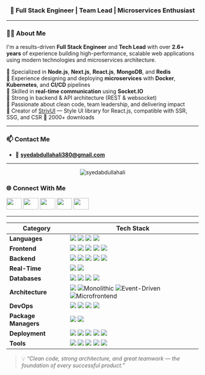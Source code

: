 <!--<h1 align="center">Hi 👋, I'm Syed Abdullah Ali</h1>-->
<h3 align="center">🚀 Full Stack Engineer | Team Lead | Microservices Enthusiast</h3>

---

### 👨‍💻 About Me

I'm a results-driven **Full Stack Engineer** and **Tech Lead** with over **2.6+ years** of experience building high-performance, scalable web applications using modern technologies and microservices architecture.

🔹 Specialized in **Node.js**, **Next.js**, **React.js**, **MongoDB**, and **Redis**  
🔹 Experience designing and deploying **microservices** with **Docker**, **Kubernetes**, and **CI/CD** pipelines  
🔹 Skilled in **real-time communication** using **Socket.IO**  
🔹 Strong in backend & API architecture (REST & websocket)  
🔹 Passionate about clean code, team leadership, and delivering impact  
🔹 Creator of [StrivUI](https://www.npmjs.com/package/strivui) — Style UI library for React.js, compatible with SSR, SSG, and CSR 🚀 2000+ downloads

---


### 📫 Contact Me

- 📧 **syedabdullahali380@gmail.com**

---

<p align="center">
  <img src="https://komarev.com/ghpvc/?username=syedabdullahali&label=Profile%20views&color=0e75b6&style=flat" alt="syedabdullahali" />
</p>

### 🌐 Connect With Me

<p align="left">
  <a href="https://codepen.io/@syedabdullahali" target="_blank"><img src="https://raw.githubusercontent.com/rahuldkjain/github-profile-readme-generator/master/src/images/icons/Social/codepen.svg" height="30" width="40" /></a>
  <a href="https://dev.to/syedabdullahali" target="_blank"><img src="https://raw.githubusercontent.com/rahuldkjain/github-profile-readme-generator/master/src/images/icons/Social/devto.svg" height="30" width="40" /></a>
  <a href="https://linkedin.com/in/syed-abdullah-ali-7915b3222" target="_blank"><img src="https://raw.githubusercontent.com/rahuldkjain/github-profile-readme-generator/master/src/images/icons/Social/linked-in-alt.svg" height="30" width="40" /></a>
  <a href="https://stackoverflow.com/users/18455119" target="_blank"><img src="https://raw.githubusercontent.com/rahuldkjain/github-profile-readme-generator/master/src/images/icons/Social/stack-overflow.svg" height="30" width="40" /></a>
  <a href="https://codesandbox.io/u/syedabdullahali380" target="_blank"><img src="https://raw.githubusercontent.com/rahuldkjain/github-profile-readme-generator/master/src/images/icons/Social/codesandbox.svg" height="30" width="40" /></a>
</p>

---
<!-- ![JavaScript](https://img.shields.io/badge/-JavaScript-F7DF1E?logo=javascript&logoColor=black)
![TypeScript](https://img.shields.io/badge/-TypeScript-3178C6?logo=typescript&logoColor=white)
![Python](https://img.shields.io/badge/-Python-3776AB?logo=python&logoColor=white)
![SQL](https://img.shields.io/badge/-SQL-4479A1?logo=mysql&logoColor=white)

![Next.js](https://img.shields.io/badge/-Next.js-000000?logo=nextdotjs&logoColor=white)
![React](https://img.shields.io/badge/-React-61DAFB?logo=react&logoColor=black)
![Redux](https://img.shields.io/badge/-Redux-764ABC?logo=redux&logoColor=white)
![Tailwind CSS](https://img.shields.io/badge/-Tailwind%20CSS-38B2AC?logo=tailwindcss&logoColor=white)
![Material UI](https://img.shields.io/badge/-Material--UI-007FFF?logo=mui&logoColor=white)

![Node.js](https://img.shields.io/badge/-Node.js-339933?logo=node.js&logoColor=white)
![Express](https://img.shields.io/badge/-Express-000000?logo=express&logoColor=white)
![Flask](https://img.shields.io/badge/-Flask-000000?logo=flask&logoColor=white)
![GraphQL](https://img.shields.io/badge/-GraphQL-E10098?logo=graphql&logoColor=white)
![Apollo](https://img.shields.io/badge/-Apollo-311C87?logo=apollo-graphql&logoColor=white)

![Socket.IO](https://img.shields.io/badge/-Socket.IO-010101?logo=socket.io&logoColor=white)
![WebRTC](https://img.shields.io/badge/-WebRTC-333333?logo=webrtc&logoColor=white)

![MongoDB](https://img.shields.io/badge/-MongoDB-47A248?logo=mongodb&logoColor=white)
![MySQL](https://img.shields.io/badge/-MySQL-4479A1?logo=mysql&logoColor=white)
![Redis](https://img.shields.io/badge/-Redis-DC382D?logo=redis&logoColor=white)
![Elasticsearch](https://img.shields.io/badge/-Elasticsearch-005571?logo=elasticsearch&logoColor=white)

![Docker](https://img.shields.io/badge/-Docker-2496ED?logo=docker&logoColor=white)
![Kubernetes](https://img.shields.io/badge/-Kubernetes-326CE5?logo=kubernetes&logoColor=white)
![NGINX](https://img.shields.io/badge/-NGINX-009639?logo=nginx&logoColor=white)
![PM2](https://img.shields.io/badge/-PM2-2B037A?logo=pm2&logoColor=white)

![npm](https://img.shields.io/badge/-npm-CB3837?logo=npm&logoColor=white)
![Yarn](https://img.shields.io/badge/-Yarn-2C8EBB?logo=yarn&logoColor=white)

![Heroku](https://img.shields.io/badge/-Heroku-430098?logo=heroku&logoColor=white)
![Vercel](https://img.shields.io/badge/-Vercel-000000?logo=vercel&logoColor=white)
![OnRender](https://img.shields.io/badge/-Render-46E3B7?logo=render&logoColor=white)
![Firebase](https://img.shields.io/badge/-Firebase-FFCA28?logo=firebase&logoColor=black)

![Git](https://img.shields.io/badge/-Git-F05032?logo=git&logoColor=white)
![GitHub](https://img.shields.io/badge/-GitHub-181717?logo=github&logoColor=white)
![Postman](https://img.shields.io/badge/-Postman-FF6C37?logo=postman&logoColor=white)
![VS Code](https://img.shields.io/badge/-VS%20Code-007ACC?logo=visualstudiocode&logoColor=white)
![Notion](https://img.shields.io/badge/-Notion-000000?logo=notion&logoColor=white)
-->

<!--| Category            | Technologies                                                                 |
|---------------------|------------------------------------------------------------------------------|
| **Languages**        | JavaScript, TypeScript, Python, SQL                                          |
| **Frontend**         | Next.js, React.js, Redux, Tailwind CSS, Material UI, HTML5, CSS3, EJS        |
| **Backend**          | Node.js, Express.js, Flask, REST API, Apollo GraphQL                         |
| **Real-Time & Streaming** | Socket.IO, WebSockets, WebRTC                                             |
| **Databases**        | MongoDB, MySQL, Redis, Elasticsearch (ES2)                                   |
| **Architecture**     | Microservices Architecture                                                   |
| **DevOps**           | Docker, Kubernetes, PM2, CI/CD, NGINX, Certbot                                        |
| **Package Managers** | npm, Yarn                                                                    |
| **Cloud & Deployment** | Heroku, Vercel, OnRender, Firebase, Netlify                               |
| **Tools**            | Git, GitHub, GitLab, Postman, VS Code, Jira, Trello, Notion                  |
-->
| **Category**      | **Tech Stack** |
|-------------------|----------------|
| **Languages**     | ![](https://img.shields.io/badge/-JavaScript-F7DF1E?logo=javascript&logoColor=black) ![](https://img.shields.io/badge/-TypeScript-3178C6?logo=typescript&logoColor=white) ![](https://img.shields.io/badge/-Python-3776AB?logo=python&logoColor=white) ![](https://img.shields.io/badge/-SQL-4479A1?logo=mysql&logoColor=white) |
| **Frontend**      | ![](https://img.shields.io/badge/-Next.js-000000?logo=nextdotjs&logoColor=white) ![](https://img.shields.io/badge/-React-61DAFB?logo=react&logoColor=black) ![](https://img.shields.io/badge/-Redux-764ABC?logo=redux&logoColor=white) ![](https://img.shields.io/badge/-Tailwind%20CSS-38B2AC?logo=tailwindcss&logoColor=white) ![](https://img.shields.io/badge/-Material--UI-007FFF?logo=mui&logoColor=white) |
| **Backend**       | ![](https://img.shields.io/badge/-Node.js-339933?logo=node.js&logoColor=white) ![](https://img.shields.io/badge/-Express-000000?logo=express&logoColor=white) ![](https://img.shields.io/badge/-Flask-000000?logo=flask&logoColor=white) ![](https://img.shields.io/badge/-GraphQL-E10098?logo=graphql&logoColor=white) ![](https://img.shields.io/badge/-Apollo-311C87?logo=apollo-graphql&logoColor=white) |
| **Real-Time**     | ![](https://img.shields.io/badge/-Socket.IO-010101?logo=socket.io&logoColor=white) ![](https://img.shields.io/badge/-WebRTC-333333?logo=webrtc&logoColor=white) |
| **Databases**     | ![](https://img.shields.io/badge/-MongoDB-47A248?logo=mongodb&logoColor=white) ![](https://img.shields.io/badge/-MySQL-4479A1?logo=mysql&logoColor=white) ![](https://img.shields.io/badge/-Redis-DC382D?logo=redis&logoColor=white) ![](https://img.shields.io/badge/-Elasticsearch-005571?logo=elasticsearch&logoColor=white) |
| **Architecture**  | ![](https://img.shields.io/badge/-Microservices-FF6F00?logo=microgen&logoColor=white) ![Monolithic](https://img.shields.io/badge/-Monolithic-1976D2?style=flat&logo=codeigniter&logoColor=white)   ![Event-Driven](https://img.shields.io/badge/-Event--Driven-9C27B0?style=flat&logo=apachekafka&logoColor=white) ![Microfrontend](https://img.shields.io/badge/-Microfrontend-E91E63?style=flat&logo=react&logoColor=white) 
| **DevOps**        | ![](https://img.shields.io/badge/-Docker-2496ED?logo=docker&logoColor=white) ![](https://img.shields.io/badge/-Kubernetes-326CE5?logo=kubernetes&logoColor=white) ![](https://img.shields.io/badge/-NGINX-009639?logo=nginx&logoColor=white) ![](https://img.shields.io/badge/-PM2-2B037A?logo=pm2&logoColor=white) |
| **Package Managers** | ![](https://img.shields.io/badge/-npm-CB3837?logo=npm&logoColor=white) ![](https://img.shields.io/badge/-Yarn-2C8EBB?logo=yarn&logoColor=white) |
| **Deployment**    | ![](https://img.shields.io/badge/-Heroku-430098?logo=heroku&logoColor=white) ![](https://img.shields.io/badge/-Vercel-000000?logo=vercel&logoColor=white) ![](https://img.shields.io/badge/-Render-46E3B7?logo=render&logoColor=white) ![](https://img.shields.io/badge/-Firebase-FFCA28?logo=firebase&logoColor=black) ![](https://img.shields.io/badge/-Netlify-00C7B7?logo=netlify&logoColor=white) |
| **Tools**         | ![](https://img.shields.io/badge/-Git-F05032?logo=git&logoColor=white) ![](https://img.shields.io/badge/-GitHub-181717?logo=github&logoColor=white) ![](https://img.shields.io/badge/-Postman-FF6C37?logo=postman&logoColor=white) ![](https://img.shields.io/badge/-VS%20Code-007ACC?logo=visualstudiocode&logoColor=white) ![](https://img.shields.io/badge/-Notion-000000?logo=notion&logoColor=white) |



> 💡 *“Clean code, strong architecture, and great teamwork — the foundation of every successful product.”*
